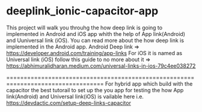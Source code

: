 # deeplink_ionic-capacitor-app
This project will walk you throuhg the how deep link is going to implemented in Android and iOS app whith the help of App link(Android) and Uuniversal link (iOS).
You can read more about the how deep link is implemented in the Android app.
Android Deep link => https://developer.android.com/training/app-links
For iOS it is named as Universal link (iOS) follow this guide to no more about it =>  https://abhimuralidharan.medium.com/universal-links-in-ios-79c4ee038272 

==================================================================================
For hybrid app which build with the capacitor the best tutorail to set up the you app for testing the how App link(Android) and Universal link(iOS) is vailable here i.e.
https://devdactic.com/setup-deep-links-capacitor
